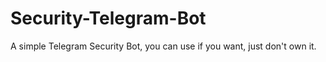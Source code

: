 # Security-Telegram-Bot

A simple Telegram Security Bot, you can use if you want, just don't own it.
